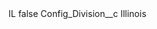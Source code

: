<?xml version="1.0" encoding="UTF-8"?>
<CustomMetadata xmlns="http://soap.sforce.com/2006/04/metadata" xmlns:xsi="http://www.w3.org/2001/XMLSchema-instance" xmlns:xsd="http://www.w3.org/2001/XMLSchema">
    <label>IL</label>
    <protected>false</protected>
    <values>
        <field>Config_Division__c</field>
        <value xsi:type="xsd:string">Illinois</value>
    </values>
</CustomMetadata>

